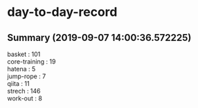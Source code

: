 # day-to-day-record  
## Summary  (2019-09-07 14:00:36.572225)  
basket : 101  
core-training : 19  
hatena : 5  
jump-rope : 7  
qiita : 11  
strech : 146  
work-out : 8  
